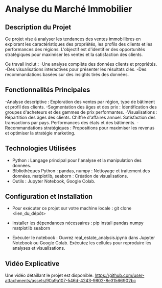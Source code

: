 # Analyse du Marché Immobilier

## Description du Projet
Ce projet vise à analyser les tendances des ventes immobilières en explorant les caractéristiques des propriétés, les profils des clients et les performances des régions. L'objectif est d'identifier des opportunités stratégiques pour maximiser les ventes et la satisfaction des clients.

Ce travail inclut :
  -Une analyse complète des données clients et propriétés.
  -Des visualisations interactives pour présenter les résultats clés.
  -Des recommandations basées sur des insights tirés des données.
  
## Fonctionnalités Principales
-Analyse descriptive : Exploration des ventes par région, type de bâtiment et profil des clients.
-Segmentation des âges et des prix : Identification des groupes d'acheteurs et des gammes de prix performantes.
-Visualisations :
  Répartition des âges des clients.
  Chiffre d'affaires annuel.
  Satisfaction des transactions par pays.
  Performances des états et des bâtiments.
-Recommandations stratégiques : Propositions pour maximiser les revenus et optimiser la stratégie marketing.

## Technologies Utilisées

- Python : Langage principal pour l'analyse et la manipulation des données.
- Bibliothèques Python :
pandas, numpy : Nettoyage et traitement des données.
matplotlib, seaborn : Création de visualisations.
- Outils : Jupyter Notebook, Google Colab.

## Configuration et Installation

- Pour exécuter ce projet sur votre machine locale :
git clone <lien_du_dépôt>
  
- Installer les dépendances nécessaires :
pip install pandas numpy matplotlib seaborn

- Exécuter le notebook :
Ouvrez real_estate_analysis.ipynb dans Jupyter Notebook ou Google Colab.
Exécutez les cellules pour reproduire les analyses et visualisations.

## Vidéo Explicative
Une vidéo détaillant le projet est disponible.
https://github.com/user-attachments/assets/90a9a107-546d-4243-9802-8e31566902bc
